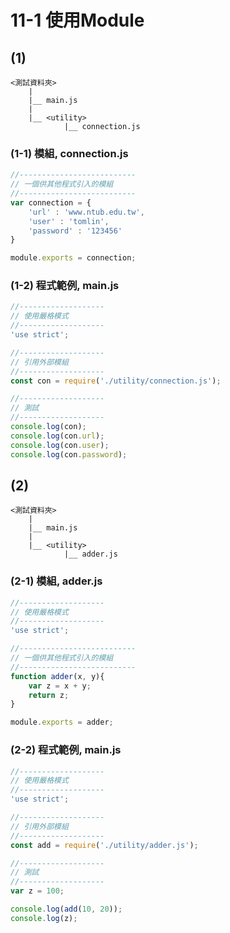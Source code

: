 # 11-1 使用Module

## (1)
```
<測試資料夾>
    |
    |__ main.js
    |
    |__ <utility>
            |__ connection.js
```

### (1-1) 模組, connection.js

```javascript
//--------------------------
// 一個供其他程式引入的模組
//--------------------------
var connection = {
    'url' : 'www.ntub.edu.tw',
    'user' : 'tomlin',
    'password' : '123456'
}

module.exports = connection;
```


### (1-2) 程式範例, main.js

```javascript
//-------------------
// 使用嚴格模式
//-------------------
'use strict';

//-------------------
// 引用外部模組
//-------------------
const con = require('./utility/connection.js');

//-------------------
// 測試
//-------------------
console.log(con);
console.log(con.url);
console.log(con.user);
console.log(con.password);
```


## (2)
```
<測試資料夾>
    |
    |__ main.js
    |
    |__ <utility>
            |__ adder.js
```

### (2-1) 模組, adder.js

```javascript
//-------------------
// 使用嚴格模式
//-------------------
'use strict';

//--------------------------
// 一個供其他程式引入的模組
//--------------------------
function adder(x, y){
    var z = x + y;
    return z;
}

module.exports = adder;
```


### (2-2) 程式範例, main.js

```javascript
//-------------------
// 使用嚴格模式
//-------------------
'use strict';

//-------------------
// 引用外部模組
//-------------------
const add = require('./utility/adder.js');

//-------------------
// 測試
//-------------------
var z = 100;

console.log(add(10, 20));
console.log(z);
```
